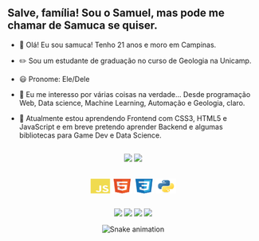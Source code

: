 ## Salve, família! Sou o Samuel, mas pode me chamar de Samuca se quiser.

- 👋 Olá! Eu sou samuca! Tenho 21 anos e moro em Campinas.

- ✏️ Sou um estudante de graduação no curso de Geologia na Unicamp.

- 😃 Pronome: Ele/Dele

- 👀 Eu me interesso por várias coisas na verdade... Desde programação Web, Data science, Machine Learning, Automação e Geologia, claro.

- 📕  Atualmente estou aprendendo Frontend com CSS3, HTML5 e JavaScript e em breve pretendo aprender Backend e algumas bibliotecas para Game Dev e Data Science.

##

<div align="center">

  <a href="https://github.com/thisissamuca/"></a>
  <img height="180em" src="https://github-readme-stats.vercel.app/api?username=thisissamuca&show_icons=true&theme=aura&include_all_commits=true&count_private=true&"/>
  <img height="180em" src="https://github-readme-stats.vercel.app/api/top-langs/?username=thisissamuca&layout=compact&langs_count=7&theme=aura"/>
  
  <div style="display: inline_block"><br>

  <img align="center" alt="Rafa-Js" height="30" width="40" src="https://raw.githubusercontent.com/devicons/devicon/master/icons/javascript/javascript-plain.svg">
  <img align="center" alt="Rafa-HTML" height="30" width="40" src="https://raw.githubusercontent.com/devicons/devicon/master/icons/html5/html5-original.svg">
  <img align="center" alt="Rafa-CSS" height="30" width="40" src="https://raw.githubusercontent.com/devicons/devicon/master/icons/css3/css3-original.svg">
  <img align="center" alt="Rafa-Python" height="30" width="40" src="https://raw.githubusercontent.com/devicons/devicon/master/icons/python/python-original.svg">

</div>

##

<div>

  <a href="https://github.com/thisissamuca/" target="_blank"><img src="https://img.shields.io/badge/GitHub-100000?style=for-the-badge&logo=github&logoColor=white" target="_blank"></a>
  <a href="https://www.instagram.com/samucaa.on/" target="_blank"><img src="https://img.shields.io/badge/-Instagram-%23E4405F?style=for-the-badge&logo=instagram&logoColor=white" target="_blank"></a>
  <a href = "mailto:augustto.sam3@gmail.com"><img src="https://img.shields.io/badge/-Gmail-%23333?style=for-the-badge&logo=gmail&logoColor=white" target="_blank"></a>
  <a href="https://www.linkedin.com/in/samuel-augusto-0462b1231/" target="_blank"><img src="https://img.shields.io/badge/-LinkedIn-%230077B5?style=for-the-badge&logo=linkedin&logoColor=white" target="_blank"></a> 
  
  ![Snake animation](https://github.com/thisissamuca/thisissamuca/blob/output/github-contribution-grid-snake.svg)
 
</div>

</div>
